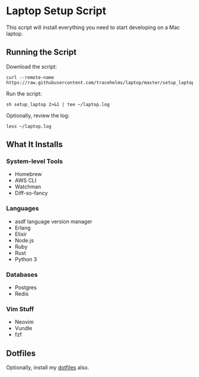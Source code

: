 # Laptop Setup Script

This script will install everything you need to start developing on a Mac laptop.

## Running the Script

Download the script:

```
curl --remote-name https://raw.githubusercontent.com/tracehelms/laptop/master/setup_laptop
```

Run the script:

```
sh setup_laptop 2>&1 | tee ~/laptop.log
```

Optionally, review the log:

```
less ~/laptop.log
```

## What It Installs

### System-level Tools

- Homebrew
- AWS CLI
- Watchman
- Diff-so-fancy

### Languages

- asdf language version manager
- Erlang
- Elixir
- Node.js
- Ruby
- Rust
- Python 3

### Databases

- Postgres
- Redis

### Vim Stuff

- Neovim
- Vundle
- fzf

## Dotfiles

Optionally, install my [dotfiles]() also.
